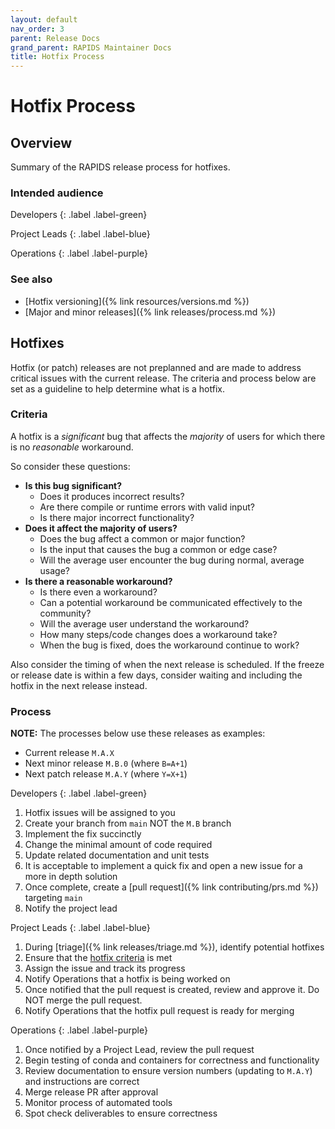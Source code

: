 ```yaml
---
layout: default
nav_order: 3
parent: Release Docs
grand_parent: RAPIDS Maintainer Docs
title: Hotfix Process
---
```


# Hotfix Process

## Overview

Summary of the RAPIDS release process for hotfixes.

### Intended audience

Developers
{: .label .label-green}

Project Leads
{: .label .label-blue}

Operations
{: .label .label-purple}

### See also

* [Hotfix versioning]({% link resources/versions.md %})
* [Major and minor releases]({% link releases/process.md %})

## Hotfixes

Hotfix (or patch) releases are not preplanned and are made to address critical issues with the current release. The criteria and process below are set as a guideline to help determine what is a hotfix.

### Criteria

A hotfix is a _significant_ bug that affects the _majority_ of users for which there is no _reasonable_ workaround.

So consider these questions:

- __Is this bug significant?__
  - Does it produces incorrect results?
  - Are there compile or runtime errors with valid input?
  - Is there major incorrect functionality?
- __Does it affect the majority of users?__
  - Does the bug affect a common or major function?
  - Is the input that causes the bug a common or edge case?
  - Will the average user encounter the bug during normal, average usage?
- __Is there a reasonable workaround?__
  - Is there even a workaround?
  - Can a potential workaround be communicated effectively to the community?
  - Will the average user understand the workaround?
  - How many steps/code changes does a workaround take?
  - When the bug is fixed, does the workaround continue to work?

Also consider the timing of when the next release is scheduled. If the freeze or release date is within a few days, consider waiting and including the hotfix in the next release instead.

### Process

**NOTE:** The processes below use these releases as examples:
- Current release `M.A.X`
- Next minor release `M.B.0`  (where `B=A+1`)
- Next patch release `M.A.Y` (where `Y=X+1`)

Developers
{: .label .label-green}
1. Hotfix issues will be assigned to you
2. Create your branch from `main` NOT the `M.B` branch
3. Implement the fix succinctly
  1. Change the minimal amount of code required
  2. Update related documentation and unit tests
  3. It is acceptable to implement a quick fix and open a new issue for a more in depth solution
4. Once complete, create a [pull request]({% link contributing/prs.md %}) targeting `main`
5. Notify the project lead

Project Leads
{: .label .label-blue}
1. During [triage]({% link releases/triage.md %}), identify potential hotfixes
2. Ensure that the [hotfix criteria](#criteria) is met
3. Assign the issue and track its progress
4. Notify Operations that a hotfix is being worked on
5. Once notified that the pull request is created, review and approve it. Do NOT merge the pull request.
6. Notify Operations that the hotfix pull request is ready for merging

Operations
{: .label .label-purple}
1. Once notified by a Project Lead, review the pull request
2. Begin testing of conda and containers for correctness and functionality
3. Review documentation to ensure version numbers (updating to `M.A.Y`) and instructions are correct
4. Merge release PR after approval
5. Monitor process of automated tools
6. Spot check deliverables to ensure correctness
